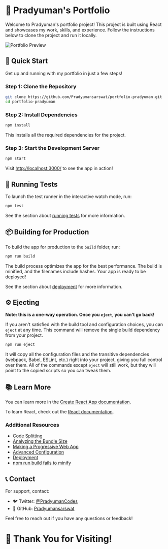 # 🌟 Pradyuman's Portfolio

Welcome to Pradyuman's portfolio project! This project is built using React and showcases my work, skills, and experience. Follow the instructions below to clone the project and run it locally.

![Portfolio Preview](/portfolio.png)

## 🚀 Quick Start

Get up and running with my portfolio in just a few steps!

### Step 1: Clone the Repository

```bash
git clone https://github.com/Pradyumansarswat/portfolio-pradyuman.git
cd portfolio-pradyuman
```

### Step 2: Install Dependencies

```bash
npm install
```

This installs all the required dependencies for the project.

### Step 3: Start the Development Server

```bash
npm start
```

Visit [http://localhost:3000/](http://localhost:3000/) to see the app in action!

## 🧪 Running Tests

To launch the test runner in the interactive watch mode, run:

```bash
npm test
```

See the section about [running tests](https://facebook.github.io/create-react-app/docs/running-tests) for more information.

## 📦 Building for Production

To build the app for production to the `build` folder, run:

```bash
npm run build
```

The build process optimizes the app for the best performance. The build is minified, and the filenames include hashes. Your app is ready to be deployed!

See the section about [deployment](https://facebook.github.io/create-react-app/docs/deployment) for more information.

## ⚙️ Ejecting

**Note: this is a one-way operation. Once you `eject`, you can't go back!**

If you aren't satisfied with the build tool and configuration choices, you can `eject` at any time. This command will remove the single build dependency from your project.

```bash
npm run eject
```

It will copy all the configuration files and the transitive dependencies (webpack, Babel, ESLint, etc.) right into your project, giving you full control over them. All of the commands except `eject` will still work, but they will point to the copied scripts so you can tweak them.

## 📚 Learn More

You can learn more in the [Create React App documentation](https://facebook.github.io/create-react-app/docs/getting-started).

To learn React, check out the [React documentation](https://reactjs.org/).

### Additional Resources

- [Code Splitting](https://facebook.github.io/create-react-app/docs/code-splitting)
- [Analyzing the Bundle Size](https://facebook.github.io/create-react-app/docs/analyzing-the-bundle-size)
- [Making a Progressive Web App](https://facebook.github.io/create-react-app/docs/making-a-progressive-web-app)
- [Advanced Configuration](https://facebook.github.io/create-react-app/docs/advanced-configuration)
- [Deployment](https://facebook.github.io/create-react-app/docs/deployment)
- [npm run build fails to minify](https://facebook.github.io/create-react-app/docs/troubleshooting#npm-run-build-fails-to-minify)

## 📞 Contact

For support, contact:

- 🐦 Twitter: [@PradyumanCodes](https://x.com/PradyumanCodes)
- 📌 GitHub: [Pradyumansarswat](https://github.com/Pradyumansarswat)

Feel free to reach out if you have any questions or feedback!

# 🎉 Thank You for Visiting!